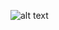  ![alt text](https://user-images.githubusercontent.com/103966803/171352583-c7e457c8-eedf-4666-b73d-117d320b79c6.png)

